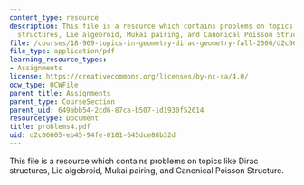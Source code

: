 ```yaml
---
content_type: resource
description: This file is a resource which contains problems on topics like Dirac
  structures, Lie algebroid, Mukai pairing, and Canonical Poisson Structure.
file: /courses/18-969-topics-in-geometry-dirac-geometry-fall-2006/d2c06605eb4594fe0181645dce88b32d_problems4.pdf
file_type: application/pdf
learning_resource_types:
- Assignments
license: https://creativecommons.org/licenses/by-nc-sa/4.0/
ocw_type: OCWFile
parent_title: Assignments
parent_type: CourseSection
parent_uid: 649abb54-2cd6-87ca-b507-1d1930f52014
resourcetype: Document
title: problems4.pdf
uid: d2c06605-eb45-94fe-0181-645dce88b32d
---
```

This file is a resource which contains problems on topics like Dirac structures, Lie algebroid, Mukai pairing, and Canonical Poisson Structure.
